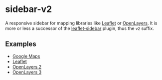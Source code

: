 # sidebar-v2

A responsive sidebar for mapping libraries like [Leaflet](http://leafletjs.com/) or [OpenLayers](http://openlayers.org/). It is more or less a successor of the [leaflet-sidebar](https://github.com/turbo87/leaflet-sidebar/) plugin, thus the `v2` suffix.

## Examples

- [Google Maps](http://turbo87.github.io/sidebar-v2/examples/gmaps.html)
- [Leaflet](http://turbo87.github.io/sidebar-v2/examples/index.html)
- [OpenLayers 2](http://turbo87.github.io/sidebar-v2/examples/ol2.html)
- [OpenLayers 3](http://turbo87.github.io/sidebar-v2/examples/ol3.html)
